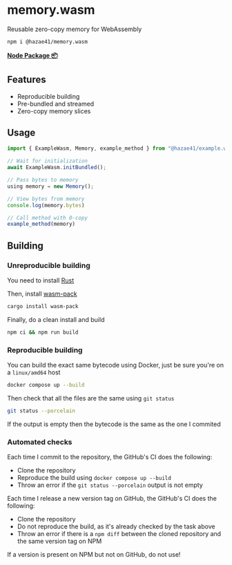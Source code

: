 # memory.wasm

Reusable zero-copy memory for WebAssembly

```bash
npm i @hazae41/memory.wasm
```

[**Node Package 📦**](https://www.npmjs.com/package/@hazae41/memory.wasm)

## Features
- Reproducible building
- Pre-bundled and streamed
- Zero-copy memory slices

## Usage

```typescript
import { ExampleWasm, Memory, example_method } from "@hazae41/example.wasm";

// Wait for initialization
await ExampleWasm.initBundled();

// Pass bytes to memory
using memory = new Memory();

// View bytes from memory
console.log(memory.bytes)

// Call method with 0-copy
example_method(memory)
```

## Building

### Unreproducible building

You need to install [Rust](https://www.rust-lang.org/tools/install)

Then, install [wasm-pack](https://rustwasm.github.io/wasm-pack/installer/)

```bash
cargo install wasm-pack
```

Finally, do a clean install and build

```bash
npm ci && npm run build
```

### Reproducible building

You can build the exact same bytecode using Docker, just be sure you're on a `linux/amd64` host

```bash
docker compose up --build
```

Then check that all the files are the same using `git status`

```bash
git status --porcelain
```

If the output is empty then the bytecode is the same as the one I commited

### Automated checks

Each time I commit to the repository, the GitHub's CI does the following:
- Clone the repository
- Reproduce the build using `docker compose up --build`
- Throw an error if the `git status --porcelain` output is not empty

Each time I release a new version tag on GitHub, the GitHub's CI does the following:
- Clone the repository
- Do not reproduce the build, as it's already checked by the task above
- Throw an error if there is a `npm diff` between the cloned repository and the same version tag on NPM

If a version is present on NPM but not on GitHub, do not use!
